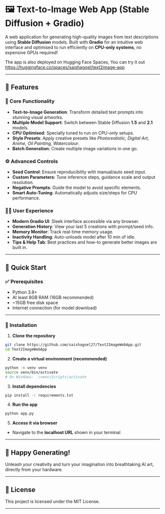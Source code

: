
# 🖼️ Text-to-Image Web App (Stable Diffusion + Gradio)

A web application for generating high-quality images from text descriptions using **Stable Diffusion** models. Built with **Gradio** for an intuitive web interface and optimised to run efficiently on **CPU-only systems**, no expensive GPUs required!

The app is also deployed on Hugging Face Spaces, You can try it out https://huggingface.co/spaces/saishagoel/text2image-app

---

## 🌟 Features

### 🎨 Core Functionality
- **Text-to-Image Generation**: Transform detailed text prompts into stunning visual artworks.
- **Multiple Model Support**: Switch between Stable Diffusion **1.5** and **2.1** models.
- **CPU Optimised**: Specially tuned to run on CPU-only setups.
- **Style Presets**: Apply creative presets like *Photorealistic, Digital Art, Anime, Oil Painting, Watercolour*.
- **Batch Generation**: Create multiple image variations in one go.

### ⚙️ Advanced Controls
- **Seed Control**: Ensure reproducibility with manual/auto seed input.
- **Custom Parameters**: Tune inference steps, guidance scale and output resolution.
- **Negative Prompts**: Guide the model to avoid specific elements.
- **Smart Auto-Tuning**: Automatically adjusts size/steps for CPU performance.

### 🧑‍💻 User Experience
- **Modern Gradio UI**: Sleek interface accessible via any browser.
- **Generation History**: View your last 5 creations with prompt/seed info.
- **Memory Monitor**: Track real-time memory usage.
- **Inactivity Handling**: Auto-unloads model after 10 min of idle.
- **Tips & Help Tab**: Best practices and how-to generate better images are built in.

---

## 🚀 Quick Start

### ✅ Prerequisites
- Python 3.8+
- At least 8GB RAM (16GB recommended)
- ~15GB free disk space
- Internet connection (for model download)

---

### 🔧 Installation

1. **Clone the repository**
```bash
git clone https://github.com/saishagoel27/Text2ImageWebApp.git
cd Text2ImageWebApp
```

2. **Create a virtual environment (recommended)**
```bash
python -m venv venv
source venv/bin/activate
# On Windows: .\venv\Scripts\activate
```

3. **Install dependencies**
```bash
pip install -r requirements.txt
```

4. **Run the app**
```bash
python app.py
```

5. **Access it via browser**
- Navigate to the **localhost URL** shown in your terminal 

---

## 🎉 Happy Generating!
Unleash your creativity and turn your imagination into breathtaking AI art, directly from your hardware.

---

## 📜 License
This project is licensed under the MIT License.

---


